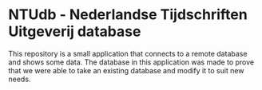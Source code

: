 # NTUdb - Nederlandse Tijdschriften Uitgeverij database

This repository is a small application that connects to a remote database and
shows some data. The database in this application was made to prove that we were
able to take an existing database and modify it to suit new needs.
